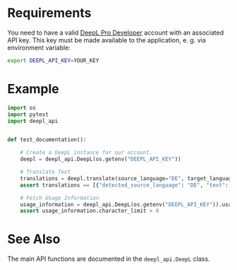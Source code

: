 # Requirements

You need to have a valid [DeepL Pro Developer](https://www.deepl.com/pro#developer) account
with an associated API key. This key must be made available to the application, e. g. via
environment variable:

```bash
export DEEPL_API_KEY=YOUR_KEY
```

# Example

```python
import os
import pytest
import deepl_api


def test_documentation():

    # Create a DeepL instance for our account.
    deepl = deepl_api.DeepL(os.getenv("DEEPL_API_KEY"))

    # Translate Text
    translations = deepl.translate(source_language="DE", target_language="EN-US", texts=["ja"])
    assert translations == [{"detected_source_language": "DE", "text": "yes"}]

    # Fetch Usage Information
    usage_information = deepl_api.DeepL(os.getenv("DEEPL_API_KEY")).usage_information()
    assert usage_information.character_limit > 0

```

# See Also

The main API functions are documented in the `deepl_api.DeepL` class.